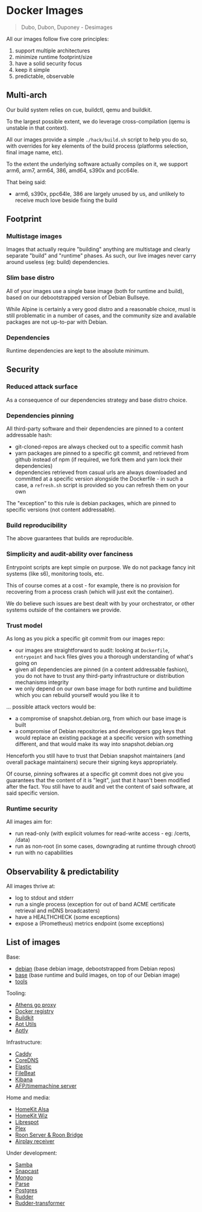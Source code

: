 # Docker Images

> Dubo, Dubon, Duponey - Desimages

All our images follow five core principles:

 1. support multiple architectures
 1. minimize runtime footprint/size
 1. have a solid security focus
 1. keep it simple
 1. predictable, observable

## Multi-arch

Our build system relies on cue, buildctl, qemu and buildkit.

To the largest possible extent, we do leverage cross-compilation (qemu is unstable in that context).

All our images provide a simple `./hack/build.sh` script to help you do so, with overrides for key elements of the build process (platforms selection, final image name, etc).

To the extent the underlying software actually compiles on it, we support arm6, arm7, arm64, 386, amd64, s390x and pcc64le.

That being said:
 * arm6, s390x, ppc64le, 386 are largely unused by us, and unlikely to receive much love beside fixing the build

## Footprint

### Multistage images

Images that actually require "building" anything are multistage and clearly separate "build" and "runtime" phases.
As such, our live images never carry around useless (eg: build) dependencies.

### Slim base distro

All of your images use a single base image (both for runtime and build), based on our debootstrapped version of Debian Bullseye.

While Alpine is certainly a very good distro and a reasonable choice, musl is still problematic in a number of cases,
and the community size and available packages are not up-to-par with Debian.

### Dependencies

Runtime dependencies are kept to the absolute minimum.

## Security 

### Reduced attack surface

As a consequence of our dependencies strategy and base distro choice.

### Dependencies pinning

All third-party software and their dependencies are pinned to a content addressable hash:

 * git-cloned-repos are always checked out to a specific commit hash
 * yarn packages are pinned to a specific git commit, and retrieved from github instead of npm (if required, we fork them and yarn lock their dependencies)
 * dependencies retrieved from casual urls are always downloaded and committed at a specific version alongside the Dockerfile - in such a case, a `refresh.sh` 
 script is provided so you can refresh them on your own

The "exception" to this rule is debian packages, which are pinned to specific versions (not content addressable).

### Build reproducibility

The above guarantees that builds are reproducible.

### Simplicity and audit-ability over fanciness

Entrypoint scripts are kept simple on purpose.
We do not package fancy init systems (like s6), monitoring tools, etc.

This of course comes at a cost - for example, there is no provision for recovering from a process crash (which will just exit the container).

We do believe such issues are best dealt with by your orchestrator, or other systems outside of the containers we provide.

### Trust model

As long as you pick a specific git commit from our images repo:

 * our images are straightforward to audit: looking at `Dockerfile`, `entrypoint` and `hack` files gives you a thorough understanding of what's going on
 * given all dependencies are pinned (in a content addressable fashion), you do not have to trust any third-party infrastructure or distribution mechanisms integrity
 * we only depend on our own base image for both runtime and buildtime which you can rebuild yourself would you like it to

... possible attack vectors would be:

 * a compromise of snapshot.debian.org, from which our base image is built
 * a compromise of Debian repositories and developpers gpg keys that would replace an existing package at a specific version with something different, and that would make its way into snapshot.debian.org

Henceforth you still have to trust that Debian snapshot maintainers (and overall package maintainers) secure their signing keys appropriately.

Of course, pinning softwares at a specific git commit does not give you guarantees that the content of it is "legit", just that it hasn't been modified after the fact.
You still have to audit and vet the content of said software, at said specific version.

### Runtime security

All images aim for:

 * run read-only (with explicit volumes for read-write access - eg: /certs, /data)
 * run as non-root (in some cases, downgrading at runtime through chroot)
 * run with no capabilities

## Observability & predictability

All images thrive at:

 * log to stdout and stderr
 * run a single process (exception for out of band ACME certificate retrieval and mDNS broadcasters)
 * have a HEALTHCHECK (some exceptions)
 * expose a (Prometheus) metrics endpoint (some exceptions)

## List of images

Base:
* [debian](https://github.com/dubo-dubon-duponey/docker-debian) (base debian image, debootstrapped from Debian repos)
* [base](https://github.com/dubo-dubon-duponey/docker-base) (base runtime and build images, on top of our Debian image)
* [tools](https://github.com/dubo-dubon-duponey/docker-tools)

Tooling:
* [Athens go proxy](https://github.com/dubo-dubon-duponey/docker-goproxy)
* [Docker registry](https://github.com/dubo-dubon-duponey/docker-registry)
* [Buildkit](https://github.com/dubo-dubon-duponey/docker-buildkit)
* [Apt Utils](https://github.com/dubo-dubon-duponey/docker-aptutil)
* [Aptly](https://github.com/dubo-dubon-duponey/docker-aptly)

Infrastructure:
* [Caddy](https://github.com/dubo-dubon-duponey/docker-caddy)
* [CoreDNS](https://github.com/dubo-dubon-duponey/docker-coredns)
* [Elastic](https://github.com/dubo-dubon-duponey/docker-elastic)
* [FileBeat](https://github.com/dubo-dubon-duponey/docker-filebeat)
* [Kibana](https://github.com/dubo-dubon-duponey/docker-kibana)
* [AFP/timemachine server](https://github.com/dubo-dubon-duponey/docker-netatalk)

Home and media:
* [HomeKit Alsa](https://github.com/dubo-dubon-duponey/docker-homekit-alsa)
* [HomeKit Wiz](https://github.com/dubo-dubon-duponey/docker-homekit-wiz)
* [Librespot](https://github.com/dubo-dubon-duponey/docker-librespot)
* [Plex](https://github.com/dubo-dubon-duponey/docker-plex)
* [Roon Server & Roon Bridge](https://github.com/dubo-dubon-duponey/docker-roon)
* [Airplay receiver](https://github.com/dubo-dubon-duponey/docker-airplay)


Under development:
* [Samba](https://github.com/dubo-dubon-duponey/docker-samba)
* [Snapcast](https://github.com/dubo-dubon-duponey/docker-snapcast)
* [Mongo](https://github.com/dubo-dubon-duponey/docker-mongo)
* [Parse](https://github.com/dubo-dubon-duponey/docker-parse)
* [Postgres](https://github.com/dubo-dubon-duponey/docker-postgres)
* [Rudder](https://github.com/dubo-dubon-duponey/docker-rudder)
* [Rudder-transformer](https://github.com/dubo-dubon-duponey/docker-rudder-transformer)
